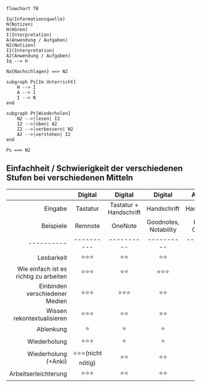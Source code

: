 ```mermaid
flowchart TB

Iq(Informationsquelle)
N(Notizen)
H(Hören)
I(Interpretation)
A(Anwendung / Aufgaben)
N2(Notizen)
I2(Interpretation)
A2(Anwendung / Aufgaben)
Iq --> H

Na{Nachschlagen} ==> N2

subgraph Ps[Im Unterricht]
	H --> I
	A --> I
	I --> N
end

subgraph Pt[Wiederholen]
	N2 -->|lesen| I2
	I2 -->|üben| A2
	I2 -->|verbessern| N2
	A2 -->|verstehen| I2
end

Ps ==> N2
```

## Einfachheit / Schwierigkeit der verschiedenen Stufen bei verschiedenen Mitteln

|                                        |       Digital       |        Digital         |        Digital        |    Analog     |
| --------------------------------------:|:-------------------:|:----------------------:|:---------------------:|:-------------:|
|                                Eingabe |      Tastatur       | Tastatur + Handschrift |      Handschrift      |  Handschrift  |
|                              Beispiele |       Remnote       |        OneNote         | Goodnotes, Notability | Hefte, Ordner |
|                             ---------- |     ----------      |       ----------       |      ----------       |     ----------     |
|                             Lesbarkeit |       ⭐⭐⭐        |      ⭐⭐                  |         ⭐⭐          |      ⭐       |
| Wie einfach ist es richtig zu arbeiten |       ⭐⭐⭐        |        ⭐⭐                |        ⭐⭐⭐         |      ⭐       |
|         Einbinden verschiedener Medien |       ⭐⭐⭐        |         ⭐⭐⭐               |         ⭐⭐          |      ⭐       |
|             Wissen rekontextualisieren |       ⭐⭐⭐        |        ⭐⭐                |         ⭐⭐          |     ⭐⭐      |
|                              Ablenkung |        ⭐         |          ⭐              |          ⭐           |    ⭐⭐⭐     |
|                           Wiederholung |       ⭐⭐⭐        |     ⭐                   |          ⭐           |      ⭐       |
|                   Wiederholung (+Anki) | ⭐⭐⭐(nicht nötig) |       ⭐⭐                 |         ⭐⭐          |     ⭐⭐      |
|                   Arbeitserleichterung |       ⭐⭐⭐        |          ⭐⭐              |         ⭐⭐          |      ⭐       |
